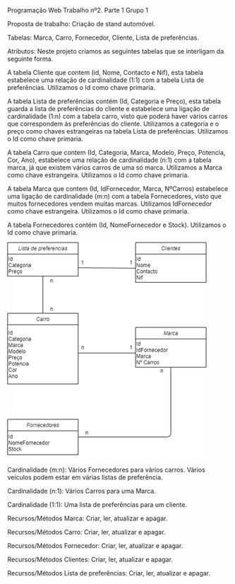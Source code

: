 Programação Web
Trabalho nº2. Parte 1
Grupo 1

Proposta de trabalho: Criação de stand automóvel.

Tabelas: Marca, Carro, Fornecedor, Cliente, Lista de preferências.

Atributos: Neste projeto criamos as seguintes tabelas que se interligam da seguinte forma.

A tabela Cliente que contem (id, Nome, Contacto e Nif), esta tabela estabelece uma relação de cardinalidade (1:1) com a tabela Lista de preferências. Utilizamos o Id como chave primaria.

A tabela Lista de preferências contém (Id, Categoria e Preço), esta tabela guarda a lista de preferências do cliente e estabelece uma ligação de cardinalidade (1:n) com a tabela carro, visto que poderá haver vários carros que correspondem às preferências do cliente. Utilizamos a categoria e o preço como chaves estrangeiras na tabela Lista de preferências. Utilizamos o Id como chave primaria.

A tabela Carro que contem (Id, Categoria, Marca, Modelo, Preço, Potencia, Cor, Ano), estabelece uma relação de cardinalidade (n:1) com a tabela marca, já que existem vários carros de uma só marca. Utilizamos a Marca como chave estrangeira. Utilizamos o Id como chave primaria.

A tabela Marca que contem (Id, IdFornecedor, Marca, NºCarros) estabelece uma ligação de cardinalidade (m:n) com a tabela Fornecedores, visto que muitos fornecedores vendem muitas marcas. Utilizamos IdFornecedor como chave estrangeira. Utilizamos o Id como chave primaria.

A tabela Fornecedores contém (Id, NomeFornecedor e Stock). Utilizamos o Id como chave primaria.



![An alternative description](images/Estrutura.png)


Cardinalidade (m:n): Vários Fornecedores para vários carros. Vários veículos podem estar em várias listas de preferência.

Cardinalidade (n:1): Vários Carros para uma Marca. 

Cardinalidade (1:1): Uma lista de preferências para um cliente.

Recursos/Métodos Marca: Criar, ler, atualizar e apagar.

Recursos/Métodos Carro: Criar, ler, atualizar e apagar.

Recursos/Métodos Fornecedor: Criar, ler, atualizar e apagar.

Recursos/Métodos Clientes: Criar, ler, atualizar e apagar.

Recursos/Métodos Lista de preferências: Criar, ler, atualizar e apagar. 


